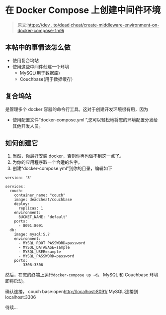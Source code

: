 # 在 Docker Compose 上创建中间件环境

> 原文:[https://dev . to/dead cheat/create-middleware-environment-on-docker-compose-1m9i](https://dev.to/deadcheat/create-middleware-environment-on-docker-compose-1m9i)

## [](#things-what-to-do-in-this-post)本帖中的事情该怎么做

*   使用复合坞站
*   使用这些中间件创建一个环境
    *   MySQL(用于数据库)
    *   Couchbase(用于数据缓存)

## [](#docker-compose)复合坞站

是管理多个 docker 容器的命令行工具。这对于创建开发环境很有用，因为

*   使用配置文件“docker-compose.yml ”,您可以轻松地将您的环境配置分发给其他开发人员。

## [](#how-to-create-it)如何创建它

1.  当然，你最好安装 docker，否则你再也做不到这一点了。
2.  为你的应用程序取一个合适的名字。
3.  创建“docker-compose.yml”到你的目录，编辑如下

```
version: '3'

services:
  couch:
    container_name: "couch"
    image: deadcheat/couchbase
    deploy:
      replicas: 1
    environment:
      BUCKET_NAME: "default"
    ports:
      - 8091:8091
  db:
    image: mysql:5.7
    environment:
      - MYSQL_ROOT_PASSWORD=password
      - MYSQL_DATABASE=sample
      - MYSQL_USER=sample
      - MYSQL_PASSWORD=password
    ports:
      - 3306:3306 
```

然后，在您的终端上运行`docker-compose up -d`。
MySQL 和 Couchbase 环境即将启动。

确认连接，
couch base:open[http://localhost:8091/](http://localhost:8091/)
MySQL:连接到 localhost:3306

待续...